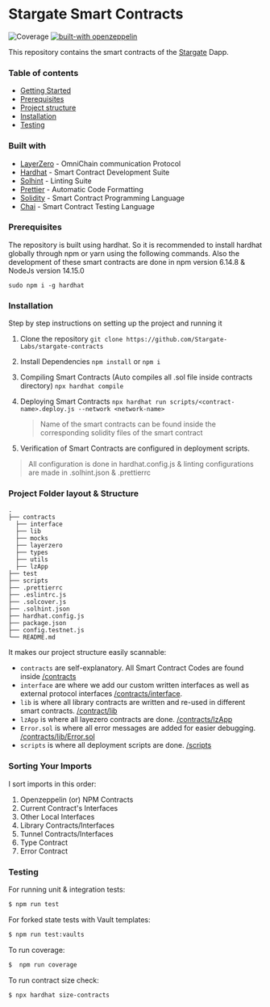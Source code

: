 # Stargate Smart Contracts

![Coverage](https://img.shields.io/badge/coverage-100-success) [![built-with openzeppelin](https://img.shields.io/badge/built%20with-OpenZeppelin-3677FF)](https://docs.openzeppelin.com/)

This repository contains the smart contracts of the [Stargate](https://www.stargate.money/) Dapp.

### Table of contents

- [Getting Started](#getting-started)
- [Prerequisites](#prerequisites)
- [Project structure](#project-structure)
- [Installation](#installation)
- [Testing](#testing)

### Built with

- [LayerZero](https://layerzero.network/) - OmniChain communication Protocol
- [Hardhat](https://hardhat.org/) - Smart Contract Development Suite
- [Solhint](https://protofire.github.io/solhint/) - Linting Suite
- [Prettier](https://github.com/prettier-solidity/prettier-plugin-solidity) - Automatic Code Formatting
- [Solidity](https://docs.soliditylang.org/en/v0.8.6/) - Smart Contract Programming Language
- [Chai](https://www.chaijs.com/) - Smart Contract Testing Language

### Prerequisites

The repository is built using hardhat. So it is recommended to install hardhat globally through npm or yarn using the following commands. Also the development of these smart contracts are done in npm version 6.14.8 & NodeJs version 14.15.0

`sudo npm i -g hardhat`

### Installation

Step by step instructions on setting up the project and running it

1. Clone the repository
   `git clone https://github.com/Stargate-Labs/stargate-contracts`
2. Install Dependencies
   `npm install` or `npm i`
3. Compiling Smart Contracts (Auto compiles all .sol file inside contracts directory)
   `npx hardhat compile`
4. Deploying Smart Contracts
   `npx hardhat run scripts/<contract-name>.deploy.js --network <network-name>`

   > Name of the smart contracts can be found inside the corresponding solidity files of the smart contract

5. Verification of Smart Contracts are configured in deployment scripts.

> All configuration is done in hardhat.config.js & linting configurations are made in .solhint.json & .prettierrc

### Project Folder layout & Structure

    .
    ├── contracts
      ├── interface
      ├── lib
      ├── mocks
      ├── layerzero
      ├── types
      ├── utils
      ├── lzApp
    ├── test
    ├── scripts
    ├── .prettierrc
    ├── .eslintrc.js
    ├── .solcover.js
    ├── .solhint.json
    ├── hardhat.config.js
    ├── package.json
    ├── config.testnet.js
    └── README.md

It makes our project structure easily scannable:

- `contracts` are self-explanatory. All Smart Contract Codes are found inside [/contracts](./contracts)
- `interface` are where we add our custom written interfaces as well as external protocol interfaces [/contracts/interface](./contracts/interface).
- `lib` is where all library contracts are written and re-used in different smart contracts. [/contract/lib](./contracts/lib)
- `lzApp` is where all layezero contracts are done. [/contracts/lzApp](./contracts/scripts)
- `Error.sol` is where all error messages are added for easier debugging. [/contracts/lib/Error.sol](./contracts/lib/helpers/Error.sol)
- `scripts` is where all deployment scripts are done. [/scripts](./scripts)

### Sorting Your Imports

I sort imports in this order:

1. Openzeppelin (or) NPM Contracts
2. Current Contract's Interfaces
3. Other Local Interfaces
4. Library Contracts/Interfaces
5. Tunnel Contracts/Interfaces
6. Type Contract
7. Error Contract

### Testing

For running unit & integration tests:

```sh
$ npm run test
```

For forked state tests with Vault templates:

```sh
$ npm run test:vaults
```

To run coverage:

```sh
$  npm run coverage
```

To run contract size check:

```sh
$ npx hardhat size-contracts
```
